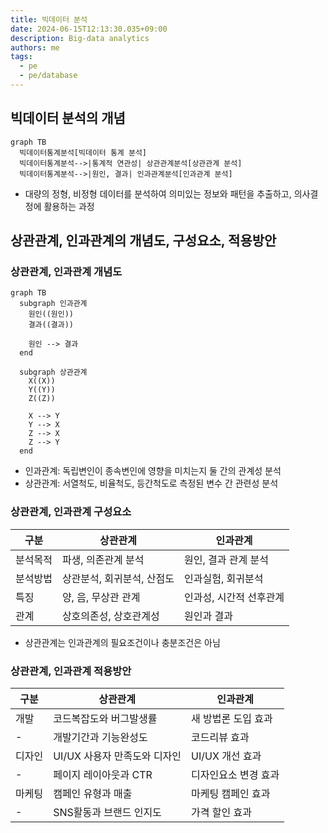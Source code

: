 ```yaml
---
title: 빅데이터 분석
date: 2024-06-15T12:13:30.035+09:00
description: Big-data analytics
authors: me
tags:
  - pe
  - pe/database
---
```


## 빅데이터 분석의 개념

```mermaid
graph TB
  빅데이터통계분석[빅데이터 통계 분석]
  빅데이터통계분석-->|통계적 연관성| 상관관계분석[상관관계 분석]
  빅데이터통계분석-->|원인, 결과| 인과관계분석[인과관계 분석]
```

- 대량의 정형, 비정형 데이터를 분석하여 의미있는 정보와 패턴을 추출하고, 의사결정에 활용하는 과정

## 상관관계, 인과관계의 개념도, 구성요소, 적용방안

### 상관관계, 인과관계 개념도

```mermaid
graph TB
  subgraph 인과관계
    원인((원인))
    결과((결과))

    원인 --> 결과
  end

  subgraph 상관관계
    X((X))
    Y((Y))
    Z((Z))

    X --> Y
    Y --> X
    Z --> X
    Z --> Y
  end
```

- 인과관계: 독립변인이 종속변인에 영향을 미치는지 둘 간의 관계성 분석
- 상관관계: 서열척도, 비율척도, 등간척도로 측정된 변수 간 관련성 분석

### 상관관계, 인과관계 구성요소

| 구분     | 상관관계                   | 인과관계                |
| -------- | -------------------------- | ----------------------- |
| 분석목적 | 파생, 의존관계 분석        | 원인, 결과 관계 분석    |
| 분석방법 | 상관분석, 회귀분석, 산점도 | 인과실험, 회귀분석      |
| 특징     | 양, 음, 무상관 관계        | 인과성, 시간적 선후관계 |
| 관계     | 상호의존성, 상호관계성     | 원인과 결과             |

- 상관관계는 인과관계의 필요조건이나 충분조건은 아님

### 상관관계, 인과관계 적용방안

| 구분   | 상관관계                     | 인과관계             |
| ------ | ---------------------------- | -------------------- |
| 개발   | 코드복잡도와 버그발생률      | 새 방법론 도입 효과  |
| -      | 개발기간과 기능완성도        | 코드리뷰 효과        |
| 디자인 | UI/UX 사용자 만족도와 디자인 | UI/UX 개선 효과      |
| -      | 페이지 레이아웃과 CTR        | 디자인요소 변경 효과 |
| 마케팅 | 캠페인 유형과 매출           | 마케팅 캠페인 효과   |
| -      | SNS활동과 브랜드 인지도      | 가격 할인 효과       |

